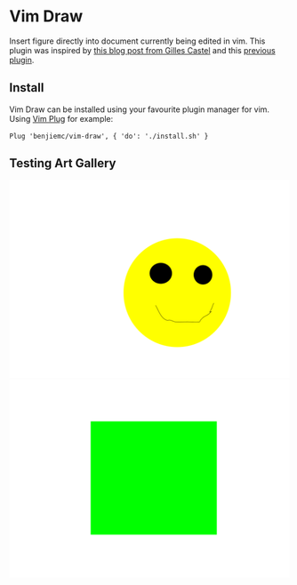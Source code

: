 # Vim Draw

Insert figure directly into document currently being edited in vim.
This plugin was inspired by [this blog post from Gilles Castel][Blog Post] and this [previous plugin][Plugin].

## Install

Vim Draw can be installed using your favourite plugin manager for vim.
Using [Vim Plug](https://github.com/junegunn/vim-plug) for example:

```vim
Plug 'benjiemc/vim-draw', { 'do': './install.sh' }
```

## Testing Art Gallery

![test](./figures/test.png)
![test2](./figures/test2.png)

[Blog Post]: https://castel.dev/post/lecture-notes-2/
[Plugin]: https://github.com/Bercio/vim-inkscape-insert
